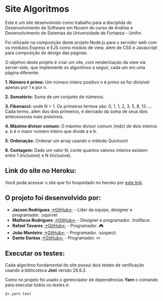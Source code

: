 # Site Algoritmos

Este é um site desenvolvido como trabalho para a disciplida de Desenvolvimento de Software
em Nuvem do curso de Análise e Desenvolvimento de Sistemas da Universidade de Fortaeza - 
Unifor.

Foi utilizado na composição deste projeto Node.js para o servidor web com os módulos Express
e EJS como módulo de view, alem de CSS e Javascript para composição do design das páginas.

O objetivo deste projeto é criar um site, com renderização da view via server-side, que 
implemente os algoritmos a seguir, cada um em uma página diferente:

**1. Número é primo:** Um número inteiro positivo n é primo se for divisível apenas por 1 e por n.

**2. Somatório:** Soma de um conjunto de números.

**3. Fibonacci:** onde N > 1. Os primeiros termos são: 0, 1, 1, 2, 3, 5, 8, 13 …. Cada termo, além dos  dois primeiros, é derivado da soma de seus dois antecessores mais próximos.

**4. Máximo divisor comum:** O máximo divisor comum (mdc) de dois inteiros a, b é o maior número inteiro que divide a e b.

**5. Ordenação:** Ordenar um array usando o método Quicksort

**6. Contagem:** Dado um valor N, conte quantos valores inteiros existem entre 1 (inclusive) e N (inclusive).

## Link do site no Heroku:
Você pode acessar o site que foi hospedado no heroku por [este link](https://sitealgoritmosdsn.herokuapp.com/).

## O projeto foi desenvolvido por:
- **Jacson Rodrigues**  [→GitHub←](https://github.com/jacksrm/) - Líder da equipe, designer e programador. :squirrel:
- **Matheus Rodrigues** [→GitHub←](https://github.com/Mayh6m) - Designer e programador. :trollface:
- **Rafael Tavares** [→GitHub←](https://github.com/RafaelD3v) - Programador. :video_game:
- **João Monteiro** [→GitHub←](https://github.com/joaomonteiroSN) - Programador. :suspect:
- **Dante Dantas** [→GitHub←](https://github.com/Dantedod) - Programador. :zzz:

## Executar os testes:

Cada algoritmo fundamental do site possui dois testes de verificação usando a biblicoteca **Jest** versão 26.6.3.

Como no projeto foi usado o gerenciador de dependências **Yarn** o comando para executar todos os testes é:

    $> yarn test
